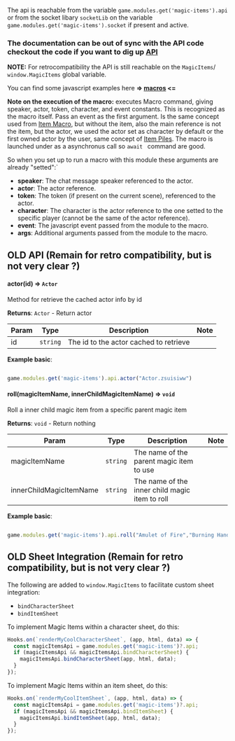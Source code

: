 The api is reachable from the variable `game.modules.get('magic-items').api` or from the socket libary `socketLib` on the variable `game.modules.get('magic-items').socket` if present and active.

### The documentation can be out of sync with the API code checkout the code if you want to dig up [API](../src/scripts/API/api.js)

**NOTE:** For retrocompatibility the API is still reachable on the `MagicItems`/ `window.MagicItems` global variable.

You can find some javascript examples here **=> [macros](./macros/) <=**

**Note on the execution of the macro:** executes Macro command, giving speaker, actor, token, character, and event constants. This is recognized as the macro itself. Pass an event as the first argument. Is the same concept used from [Item Macro](https://github.com/Foundry-Workshop/Item-Macro/), but without the item, also the main reference is not the item, but the actor, we used the actor set as character by default or the first owned actor by the user, same concept of [Item Piles](https://github.com/fantasycalendar/FoundryVTT-ItemPiles). The macro is launched under as a asynchronus call so  `await ` command are good.

So when you set up to run a macro with this module these arguments are already "setted":`
- **speaker**: The chat message speaker referenced to the actor.
- **actor**: The actor reference.
- **token**: The token (if present on the current scene), referenced to the actor.
- **character**: The character is the actor reference to the one setted to the specific player (cannot be the same of the actor reference).
- **event**: The javascript event passed from the module to the macro.
- **args**: Additional arguments passed from the module to the macro.

## OLD API (Remain for retro compatibility, but is not very clear ?)

#### actor(id) ⇒ <code>Actor</code>

Method for retrieve the cached actor info by id

**Returns**: <code>Actor</code> - Return actor

| Param | Type | Description | Note |
| --- | --- | --- | --- |
| id | <code>string</code> | The id to the actor cached to retrieve | |

**Example basic**:

```javascript

game.modules.get('magic-items').api.actor("Actor.zsuisiww")

```

#### roll(magicItemName, innerChildMagicItemName)  ⇒ <code>void</code>

Roll a inner child magic item from a specific parent magic item

**Returns**: <code>void</code> - Return nothing

| Param | Type | Description | Note |
| --- | --- | --- | --- |
| magicItemName | <code>string</code> | The name of the parent magic item to use | |
| innerChildMagicItemName | <code>string</code> | The name of the inner child magic item to roll | |

**Example basic**:

```javascript

game.modules.get('magic-items').api.roll("Amulet of Fire","Burning Hands");

```

## OLD Sheet Integration (Remain for retro compatibility, but is not very clear ?)

The following are added to `window.MagicItems` to facilitate custom sheet integration:
- `bindCharacterSheet`
- `bindItemSheet`

To implement Magic Items within a character sheet, do this:
```js
Hooks.on(`renderMyCoolCharacterSheet`, (app, html, data) => {
  const magicItemsApi = game.modules.get('magic-items')?.api;
  if (magicItemsApi && magicItemsApi.bindCharacterSheet) {
    magicItemsApi.bindCharacterSheet(app, html, data);
  }
});
```

To implement Magic Items within an item sheet, do this:

```js
Hooks.on(`renderMyCoolItemSheet`, (app, html, data) => {
  const magicItemsApi = game.modules.get('magic-items')?.api;
  if (magicItemsApi && magicItemsApi.bindItemSheet) {
    magicItemsApi.bindItemSheet(app, html, data);
  }
});
```